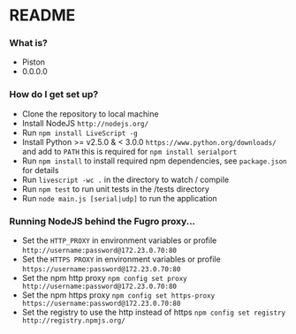 # README #

### What is? ###

* Piston
* 0.0.0.0

### How do I get set up? ###

* Clone the repository to local machine
* Install NodeJS `http://nodejs.org/`
* Run `npm install LiveScript -g`
* Install Python >= v2.5.0 & < 3.0.0 `https://www.python.org/downloads/` and add to `PATH` this is required for `npm install serialport`
* Run `npm install` to install required npm dependencies, see `package.json` for details
* Run `livescript -wc .` in the directory to watch / compile
* Run `npm test` to run unit tests in the /tests directory
* Run `node main.js [serial|udp]` to run the application

### Running NodeJS behind the Fugro proxy... ###

* Set the `HTTP_PROXY`  in environment variables or profile `http://username:password@172.23.0.70:80`
* Set the `HTTPS PROXY` in environment variables or profile `https://username:password@172.23.0.70:80`
* Set the npm http proxy  `npm config set proxy       http://username:password@172.23.0.70:80`
* Set the npm https proxy `npm config set https-proxy https://username:password@172.23.0.70:80`
* Set the registry to use the http instead of https `npm config set registry http://registry.npmjs.org/`
